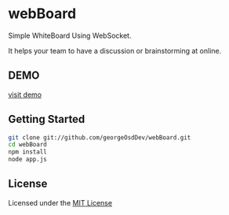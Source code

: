 # webBoard

Simple WhiteBoard Using WebSocket.

It helps your team to have a discussion or brainstorming at online.

## DEMO

[visit demo](http://webboard.jit.su)

## Getting Started

  ``` bash
  git clone git://github.com/georgeOsdDev/webBoard.git
  cd webBoard
  npm install
  node app.js
  ```

## License

Licensed under the [MIT License](http://opensource.org/licenses/mit-license.php)
